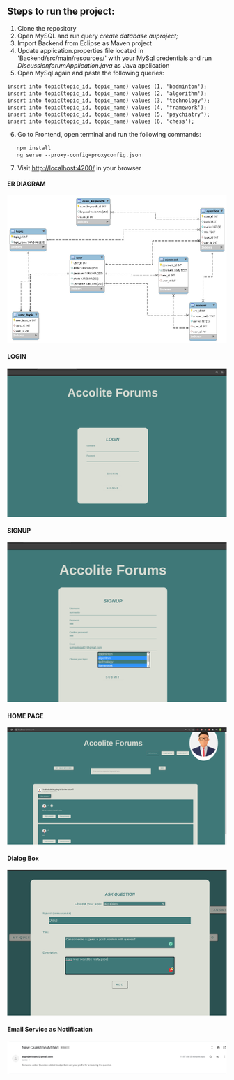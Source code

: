 ## Steps to run the project: 
<!-- OL -->
1. Clone the repository  
2.  Open MySQL and run query  *create database auproject;*
3.  Import Backend from Eclipse as Maven project
4.  Update application.properties file located in 'Backend/src/main/resources/' with your MySql credentials and run <i>DiscussionforumApplication.java</i> as Java application
5.  Open MySql again and paste the following queries:  
   ```
   insert into topic(topic_id, topic_name) values (1, 'badminton');  
   insert into topic(topic_id, topic_name) values (2, 'algorithm');  
   insert into topic(topic_id, topic_name) values (3, 'technology');  
   insert into topic(topic_id, topic_name) values (4, 'framework');  
   insert into topic(topic_id, topic_name) values (5, 'psychiatry');  
   insert into topic(topic_id, topic_name) values (6, 'chess');
   ```
6.   Go to Frontend, open terminal and run the following commands: 
   ```
      npm install
      ng serve --proxy-config=proxyconfig.json
   ```
7.   Visit <a href="http://localhost:4200/">http://localhost:4200/</a> in your browser </h2> <br>

#### ER DIAGRAM
![](a.jpeg) 
#### LOGIN
![](1.png)
#### SIGNUP
![](2.png)
#### HOME PAGE
![](3.png)
#### Dialog Box
![](4.png)
#### Email Service as Notification
![](5.png) 

